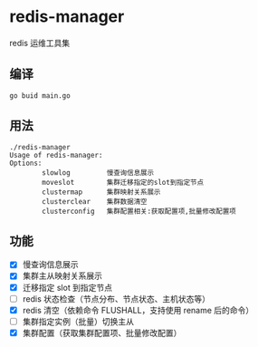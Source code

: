 # redis-manager

redis 运维工具集

## 编译

```
go buid main.go
```


## 用法

```
./redis-manager
Usage of redis-manager:
Options:
        slowlog         慢查询信息展示
        moveslot        集群迁移指定的slot到指定节点
        clustermap      集群映射关系展示
        clusterclear    集群数据清空
        clusterconfig   集群配置相关:获取配置项,批量修改配置项
```

## 功能

- [x] 慢查询信息展示
- [x] 集群主从映射关系展示
- [x] 迁移指定 slot 到指定节点
- [ ] redis 状态检查（节点分布、节点状态、主机状态等）
- [x] redis 清空（依赖命令 FLUSHALL，支持使用 rename 后的命令）
- [ ] 集群指定实例（批量）切换主从
- [x] 集群配置（获取集群配置项、批量修改配置）
